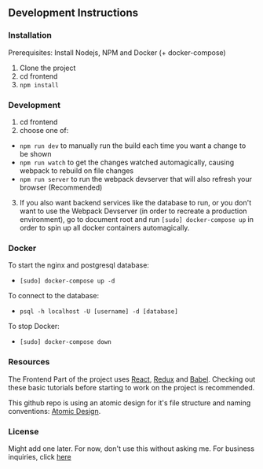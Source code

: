 ## Development Instructions

### Installation

Prerequisites: Install Nodejs, NPM and Docker (+ docker-compose)

1. Clone the project
2. cd frontend
3. `npm install`

### Development

1. cd frontend
2. choose one of:
  - `npm run dev` to manually run the build each time you want a change to be shown
  - `npm run watch` to get the changes watched automagically, causing webpack to rebuild on file changes
  - `npm run server` to run the webpack devserver that will also refresh your browser (Recommended)
3. If you also want backend services like the database to run, or you don't want to use the Webpack Devserver (in order to recreate a production environment), go to document root and run `[sudo] docker-compose up` in order to spin up all docker containers automagically.

### Docker

To start the nginx and postgresql database:
 - `[sudo] docker-compose up -d`

To connect to the database:
 - `psql -h localhost -U [username] -d [database]`

To stop Docker:
 - `[sudo] docker-compose down`

### Resources

The Frontend Part of the project uses [React](https://reactjs.org/tutorial/tutorial.html), [Redux](https://redux.js.org/basics/basic-tutorial) and [Babel](https://babeljs.io/). Checking out these basic tutorials before starting to work on the project is recommended.

This github repo is using an atomic design for it's file structure and naming conventions: [Atomic Design](https://github.com/danilowoz/react-atomic-design).

### License

Might add one later. For now, don't use this without asking me. For business inquiries, click [here](https://www.youtube.com/watch?v=dQw4w9WgXcQ)
